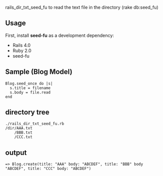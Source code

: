 rails_dir_txt_seed_fu to read the text file in the directory (rake db:seed_fu)

## Usage

First, install **seed-fu** as a development dependency:

* Rails 4.0
* Ruby 2.0
* seed-fu

## Sample (Blog Model)


    Blog.seed_once do |s|
      s.title = filename
      s.body = file.read
    end

## directory tree

    ./rails_dir_txt_seed_fu.rb
    /dir/AAA.txt
        /BBB.txt
        /CCC.txt

## output

    => Blog.create(title: "AAA" body: "ABCDEF", title: "BBB" body "ABCDEF", title: "CCC" body: "ABCDEF")
